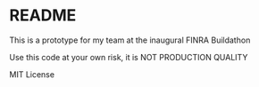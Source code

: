 # README

This is a prototype for my team at the inaugural FINRA Buildathon

Use this code at your own risk, it is NOT PRODUCTION QUALITY

MIT License
